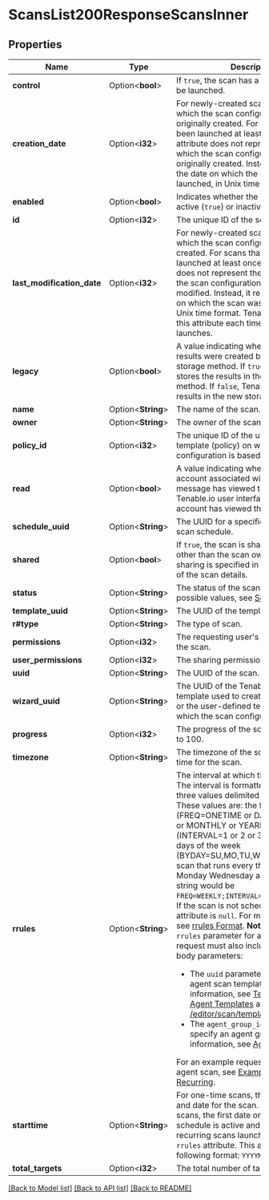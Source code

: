 # ScansList200ResponseScansInner

## Properties

Name | Type | Description | Notes
------------ | ------------- | ------------- | -------------
**control** | Option<**bool**> | If `true`, the scan has a schedule and can be launched. | [optional]
**creation_date** | Option<**i32**> | For newly-created scans, the date on which the scan configuration was originally created. For scans that have been launched at least once, this attribute does not represent the date on which the scan configuration was originally created. Instead, it represents the date on which the scan was first launched, in Unix time format. | [optional]
**enabled** | Option<**bool**> | Indicates whether the scan schedule is active (`true`) or inactive (`false`). | [optional]
**id** | Option<**i32**> | The unique ID of the scan. | [optional]
**last_modification_date** | Option<**i32**> | For newly-created scans, the date on which the scan configuration was created. For scans that have been launched at least once, this attribute does not represent the date on which the scan configuration was last modified. Instead, it represents the date on which the scan was last launched, in Unix time format. Tenable.io updates this attribute each time the scan launches. | [optional]
**legacy** | Option<**bool**> | A value indicating whether the scan results were created before a change in storage method. If `true`, Tenable.io stores the results in the old storage method. If `false`, Tenable.io stores the results in the new storage method. | [optional]
**name** | Option<**String**> | The name of the scan. | [optional]
**owner** | Option<**String**> | The owner of the scan. | [optional]
**policy_id** | Option<**i32**> | The unique ID of the user-defined template (policy) on which the scan configuration is based. | [optional]
**read** | Option<**bool**> | A value indicating whether the user account associated with the request message has viewed the scan in the Tenable.io user interface. If `1`, the user account has viewed the scan results. | [optional]
**schedule_uuid** | Option<**String**> | The UUID for a specific instance in the scan schedule. | [optional]
**shared** | Option<**bool**> | If `true`, the scan is shared with users other than the scan owner. The level of sharing is specified in the `acls` attribute of the scan details. | [optional]
**status** | Option<**String**> | The status of the scan. For a list of possible values, see [Scan Status](doc:scan-status-tio). | [optional]
**template_uuid** | Option<**String**> | The UUID of the template. | [optional]
**r#type** | Option<**String**> | The type of scan. | [optional]
**permissions** | Option<**i32**> | The requesting user's permissions for the scan. | [optional]
**user_permissions** | Option<**i32**> | The sharing permissions for the scan. | [optional]
**uuid** | Option<**String**> | The UUID of the scan. | [optional]
**wizard_uuid** | Option<**String**> | The UUID of the Tenable-provided template used to create either the scan or the user-defined template (policy) on which the scan configuration is based. | [optional]
**progress** | Option<**i32**> | The progress of the scan ranging from 0 to 100. | [optional]
**timezone** | Option<**String**> | The timezone of the scheduled start time for the scan. | [optional]
**rrules** | Option<**String**> | The interval at which the scan repeats. The interval is formatted as a string of three values delimited by semi-colons. These values are: the frequency (FREQ=ONETIME or DAILY or WEEKLY or MONTHLY or YEARLY), the interval (INTERVAL=1 or 2 or 3 ... x), and the days of the week (BYDAY=SU,MO,TU,WE,TH,FR,SA). For a scan that runs every three weeks on Monday Wednesday and Friday, the string would be `FREQ=WEEKLY;INTERVAL=3;BYDAY=MO,WE,FR`. If the scan is not scheduled to recur, this attribute is `null`. For more information, see [rrules Format](doc:example-assessment-scan-recurring#rrules-format).  **Note:** To set the `rrules` parameter for an agent scan, the request must also include the following body parameters:<ul><li>The `uuid` parameter must specify an agent scan template. For more information, see [Tenable-Provided Agent Templates](https://docs.tenable.com/vulnerability-management/Content/Scans/AgentTemplates.htm) and the [GET /editor/scan/templates](ref:editor-list-templates) endpoint.</li><li>The `agent_group_id` parameter must specify an agent group. For more information, see [Agent Groups](ref:agent-groups).</li></ul>For an example request body for an agent scan, see [Example Agent Scan: Recurring](doc:example-agent-scan-recurring). | [optional]
**starttime** | Option<**String**> | For one-time scans, the starting time and date for the scan. For recurrent scans, the first date on which the scan schedule is active and the time that recurring scans launch based on the `rrules` attribute.  This attribute has the following format: `YYYYMMDDTHHMMSS`. | [optional]
**total_targets** | Option<**i32**> | The total number of targets in the scan. | [optional]

[[Back to Model list]](../README.md#documentation-for-models) [[Back to API list]](../README.md#documentation-for-api-endpoints) [[Back to README]](../README.md)


